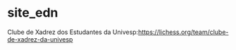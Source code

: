 # site_edn




Clube de Xadrez dos Estudantes da Univesp:https://lichess.org/team/clube-de-xadrez-da-univesp 

